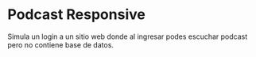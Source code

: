 # Podcast Responsive
 Simula un login a un sitio web donde al ingresar podes escuchar podcast pero no contiene base de datos.
